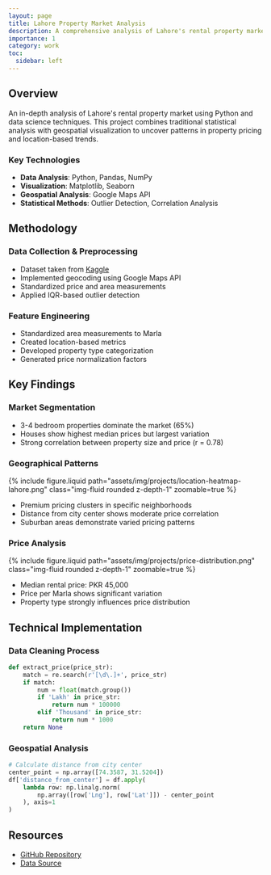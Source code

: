 ```yaml
---
layout: page
title: Lahore Property Market Analysis
description: A comprehensive analysis of Lahore's rental property market using data analytics and geospatial visualization
importance: 1
category: work
toc:
  sidebar: left
---
```


## Overview

An in-depth analysis of Lahore's rental property market using Python and data science techniques. This project combines traditional statistical analysis with geospatial visualization to uncover patterns in property pricing and location-based trends.

### Key Technologies
- **Data Analysis**: Python, Pandas, NumPy
- **Visualization**: Matplotlib, Seaborn
- **Geospatial Analysis**: Google Maps API
- **Statistical Methods**: Outlier Detection, Correlation Analysis

## Methodology

### Data Collection & Preprocessing
- Dataset taken from [Kaggle](https://www.kaggle.com/datasets/sherafgunmetla/lahore-property-rents) 
- Implemented geocoding using Google Maps API
- Standardized price and area measurements
- Applied IQR-based outlier detection

### Feature Engineering
- Standardized area measurements to Marla
- Created location-based metrics
- Developed property type categorization
- Generated price normalization factors

## Key Findings

### Market Segmentation
- 3-4 bedroom properties dominate the market (65%)
- Houses show highest median prices but largest variation
- Strong correlation between property size and price (r = 0.78)

### Geographical Patterns
{% include figure.liquid path="assets/img/projects/location-heatmap-lahore.png" class="img-fluid rounded z-depth-1" zoomable=true %}
- Premium pricing clusters in specific neighborhoods
- Distance from city center shows moderate price correlation
- Suburban areas demonstrate varied pricing patterns

### Price Analysis
{% include figure.liquid path="assets/img/projects/price-distribution.png" class="img-fluid rounded z-depth-1" zoomable=true %}
- Median rental price: PKR 45,000
- Price per Marla shows significant variation
- Property type strongly influences price distribution

## Technical Implementation

### Data Cleaning Process
```python
def extract_price(price_str):
    match = re.search(r'[\d\.]+', price_str)
    if match:
        num = float(match.group())
        if 'Lakh' in price_str:
            return num * 100000
        elif 'Thousand' in price_str:
            return num * 1000
    return None
```

### Geospatial Analysis
```python
# Calculate distance from city center
center_point = np.array([74.3587, 31.5204])
df['distance_from_center'] = df.apply(
    lambda row: np.linalg.norm(
        np.array([row['Lng'], row['Lat']]) - center_point
    ), axis=1
)
```

## Resources

- [GitHub Repository](https://github.com/Ahmad-Alam/lahore-rent-2022-eda)
- [Data Source](https://www.kaggle.com/datasets/sherafgunmetla/lahore-property-rents)


